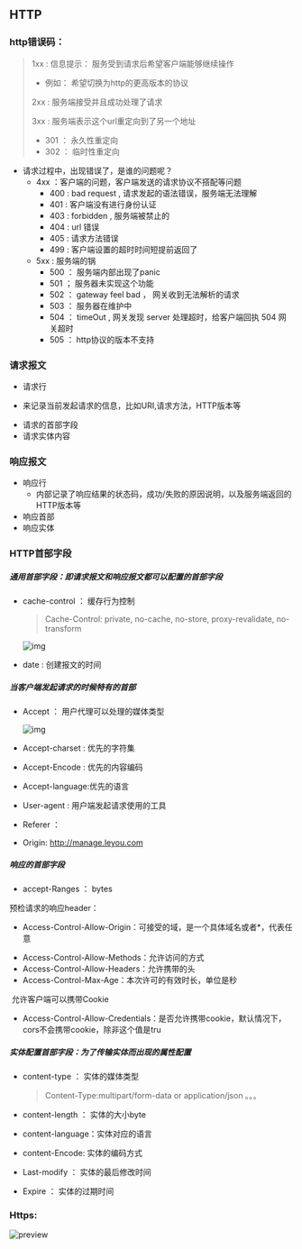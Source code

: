 

## HTTP



### http错误码：

>1xx :  信息提示： 服务受到请求后希望客户端能够继续操作
>
>* 例如： 希望切换为http的更高版本的协议
>
>2xx : 服务端接受并且成功处理了请求
>
>3xx : 服务端表示这个url重定向到了另一个地址
>
>* 301 ： 永久性重定向
>* 302 ： 临时性重定向

* 请求过程中，出现错误了，是谁的问题呢？
  * 4xx ：客户端的问题，客户端发送的请求协议不搭配等问题
    * 400 : bad request , 请求发起的语法错误，服务端无法理解
    * 401 : 客户端没有进行身份认证 
    * 403 : forbidden , 服务端被禁止的
    * 404 : url 错误
    * 405 : 请求方法错误
    * 499 : 客户端设置的超时时间短提前返回了
  * 5xx : 服务端的锅
    * 500 ： 服务端内部出现了panic
    * 501 ； 服务器未实现这个功能
    * 502 ： gateway feel bad ， 网关收到无法解析的请求
    * 503 ： 服务器在维护中
    * 504 ： timeOut , 网关发现 server 处理超时，给客户端回执 504 网关超时
    * 505 ： http协议的版本不支持





### 请求报文

*  请求行
  + 来记录当前发起请求的信息，比如URI,请求方法，HTTP版本等
* 请求的首部字段
* 请求实体内容



### 响应报文

* 响应行
  + 内部记录了响应结果的状态码，成功/失败的原因说明，以及服务端返回的HTTP版本等
* 响应首部
* 响应实体



### HTTP首部字段

##### 通用首部字段：即请求报文和响应报文都可以配置的首部字段

* cache-control ： 缓存行为控制

  > Cache-Control: private, no-cache, no-store, proxy-revalidate, no-transform

  ![img](https://pic2.zhimg.com/80/v2-43a10fcb90be475b8e5b171925c520a9_1440w.jpg)

+ date : 创建报文的时间



##### 当客户端发起请求的时候特有的首部

+ Accept ： 用户代理可以处理的媒体类型

  ![img](https://pic1.zhimg.com/80/v2-0eb9878c5fcba809fdba9461f1986d2c_1440w.jpg)

+ Accept-charset : 优先的字符集

+ Accept-Encode : 优先的内容编码

+ Accept-language:优先的语言

+ User-agent : 用户端发起请求使用的工具

+ Referer ：

+ Origin: http://manage.leyou.com

##### 响应的首部字段

+ accept-Ranges ： bytes

预检请求的响应header： 

+ Access-Control-Allow-Origin：可接受的域，是一个具体域名或者*，代表任意
- Access-Control-Allow-Methods：允许访问的方式
- Access-Control-Allow-Headers：允许携带的头
- Access-Control-Max-Age：本次许可的有效时长，单位是秒


​       允许客户端可以携带Cookie
- Access-Control-Allow-Credentials：是否允许携带cookie，默认情况下，cors不会携带cookie，除非这个值是tru





##### 实体配置首部字段：为了传输实体而出现的属性配置

+ content-type ： 实体的媒体类型

  > Content-Type:multipart/form-data       or      application/json  。。。   

+ content-length ： 实体的大小byte

+ content-language：实体对应的语言

+ content-Encode: 实体的编码方式

+ Last-modify ： 实体的最后修改时间

+ Expire ： 实体的过期时间



### Https:

![preview](https://pic1.zhimg.com/v2-3a29fa5933d6440f25a394a3337590cb_r.jpg?source=1940ef5c)